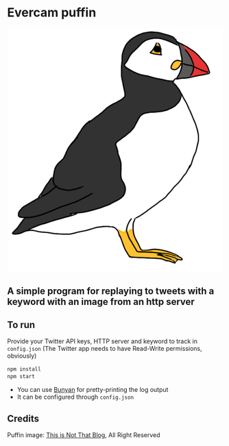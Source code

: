 # Evercam puffin
![Puffin](public/puffin.png)

A simple program for replaying to tweets with a keyword with an image from an http server
-----------------------------------------------------------------------------------------

## To run

Provide your Twitter API keys, HTTP server and keyword to track in `config.json` (The Twitter app needs to have Read-Write permissions, obviously)

```bash
npm install
npm start
```

* You can use [Bunyan](https://github.com/trentm/node-bunyan) for pretty-printing the log output
* It can be configured through `config.json`

## Credits
Puffin image: [This is Not That Blog](http://thisisnotthatblog.com/2011/03/31/im-sorry-i-didnt-draw-a-puffin-until-just-now/), All Right Reserved
